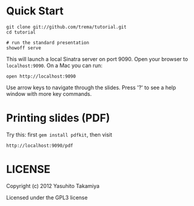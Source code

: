 # Quick Start

	git clone git://github.com/trema/tutorial.git
	cd tutorial

	# run the standard presentation
	showoff serve

This will launch a local Sinatra server on port 9090. Open your browser to `localhost:9090`. On a Mac you can run:

    open http://localhost:9090

Use arrow keys to navigate through the slides. Press '?' to see a help window with more key commands.


# Printing slides (PDF)

Try this: first `gem install pdfkit`, then visit

    http://localhost:9090/pdf


# LICENSE
Copyright (c) 2012 Yasuhito Takamiya

Licensed under the GPL3 license
